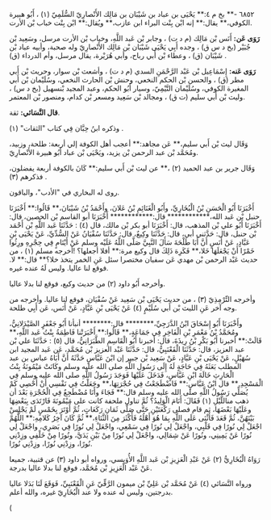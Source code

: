 ٦٨٥٢ -** بخ م ٤:** يَحْيَى بن عباد بن شَيْبَان بن مَالِك الأَنْصارِيّ السُّلَمِيّ (١) ، أَبُو هبيرة الكوفي،** يقال:** إنه ابْن بِنْت البراء ابن عازب،** ويُقال:** ابْن بِنْت خباب بْن الأرت.

**رَوَى عَن:** أَنَس بْن مَالِك (م د ت) ، وجابر بْن عَبد اللَّهِ، وخباب بْن الأرت مرسل، وسَعِيد بْن جُبَيْر (بخ د س ق) ، وجده أَبِي يَحْيَى شَيْبَان بْن مَالِك الأَنْصارِيّ وله صحبة، وأبيه عباد بْن شَيْبَان (ق) ، وعطاء بْن أَبي رباح، وأبي هُرَيْرة، يقال مرسل، وأم الدرداء (ق) .

**رَوَى عَنه:** إِسْمَاعِيل بْن عَبْد الرَّحْمَنِ السدي (م د ت) ، وأشعث بْن سوار، وحريث بْن أَبي مطر (ق) ، والحسن بْن الحكم النخعي، وحنش بْن الحارث النخعي، وسُلَيْمان بْن أَبي المغيرة الكوفي، وسُلَيْمان التَّيْمِيّ، وسيار أَبُو الحكم، وعبد المجيد بْنسهيل (بخ د س) ، وليث بْن أَبي سليم (ت ق) ، ومجالد بْن سَعِيد ومسعر بْن كدام، ومنصور بْن المعتمر.

**قال النَّسَائي:** ثقة.

وذكره ابنُ حِبَّان فِي كتاب "الثقات" (١) .

وَقَال ليث بْن أَبي سليم،** عَن مجاهد:** أعجب أهل الكوفة إلي أربعة: طلحة، وزبيد، ومُحَمَّد بْن عبد الرحمن بْن يزيد، ويَحْيَى بْن عباد أَبُو هبيرة الأَنْصارِيّ.

وَقَال جرير بن عبد الحميد (٢) ،** عن ليث بْن أَبي سليم:** كَانَ بالكوفة أربعة يفضلون، فذكرهم (٣) .

روى له البخاري في "الأدب"، والباقون.

أَخْبَرَنَا أَبُو الْحَسَنِ بْنُ الْبُخَارِيِّ، وأَبُو الْغَنَائِمِ بْنُ عَلانَ، وأَحْمَدُ بْنُ شَيْبَانَ،** قَالُوا:** أَخْبَرَنَا حنبل بْن عَبد الله،************ قال:************ أَخْبَرَنَا أبو القاسم بْن الحصين، قال: أَخْبَرَنَا أَبُو علي بْن المذهب، قال: أَخْبَرَنَا أبو بكر بْن مالك، قال (٤) : حَدَّثَنَا عَبد اللَّهِ بْن أَحْمَد بْن حنبل، قال: حَدَّثني أبي، قال: حَدَّثَنَا وكِيعٌ، قال: حَدَّثَنَا سُفْيَانُ عَنْ السُّدِّيِّ، عَنْ يَحْيَى بْنِ عَبَّادٍ، عَنْ أَنَسٍ أَنَّ أَبَا طَلْحَةَ سَأَلَ النَّبِيَّ صَلَّى اللَّهُ عَلَيْه وسلم عَنْ أَيْتَامٍ فِي حِجْرِهِ ورِثُوا خَمْرًا أَنْ يَجْعَلَهَا خَلا،** فَكَرِهَ ذَلِكَ قال وكيع مرة:** أفلا أجعلها؟ !أخرجه مسلم (١) ، من حديث عَبْد الرحمن بْن مهدي عَن سفيان مختصرا سئل عَنِ الخمر يتخذ خلا؟** قال:** لا. فوقع لنا عاليا. وليس لَهُ عنده غيره.

وأخرجه أَبُو داود (٢) من حديث وكيع، فوقع لنا بدلا عاليا.

وأخرجه التِّرْمِذِيّ (٣) ، من حديث يَحْيَى بْن سَعِيد عَنْ سُفْيَان، فوقع لنا عاليا. وأخرجه من وجه آخر عَنِ الليث بْن أَبي سُلَيْمٍ (٤) عَنْ يَحْيَى بْنِ عَبَّادٍ، عَنْ أَنَس، عَن أَبِي طلحة.

وأَخْبَرَنَا أَبُو إِسْحَاقَ ابْنُ الدَّرَجِيِّ،******** قال:******** أنبأنا أَبُو جَعْفَرٍ الصَّيْدَلانِيُّ، ومُحَمَّدُ بْنُ مَعْمَرِ بْنِ الْفَاخِرِ فِي جَمَاعَةٍ،** قَالُوا:** أَخْبَرَتْنا فَاطِمَةُ بِنْتُ عَبد اللَّهِ،** قَالَتْ:** أخبرنا أَبُو بَكْرِ بْنُ رِيذَةَ، قال: أخبرنا أَبُو الْقَاسِمِ الطَّبَرَانِيُّ، قال (٥) : حَدَّثَنَا علي بْن عبد العزيز، قال: حَدَّثَنَا الْقَعْنَبِيُّ، قال: حَدَّثَنَا عَبْد العزيز بْن مُحَمَّد، عَن عَبد المجيد ابن سُهَيْلٍ، عَنْ يَحْيَى بْنِ عَبَّادٍ، عَنْ سَعِيد بْن جبير إن ابْنَ عَبَّاسٍ حَدَّثَهُ أَنَّ أَبَاهُ عباس بن عبد المطلب بَعَثَهُ فِي حَاجَةٍ لَهُ إِلَى رَسُول اللَّهِ صلى الله عليه وسلم وكَانَتْ مَيْمُونَةُ بِنْتُ الْحَارِثِ خَالَةَ ابْنِ عَبَّاسٍ، فَدَخَلَ عَلَيْهَا فَوَجَدَ رَسُولُ اللَّهِ صلى الله عليه وسلم فِي الْمَسْجِدِ.** قال ابْنُ عَبَّاسٍ:** فَاضْطَجَعْتُ فِي حُجْرَتِهَا،** وجَعَلْتُ فِي نَفْسِي أَنْ أُحْصِي كَمْ يُصَلِّي رَسُولُ اللَّهِ صلى الله عليه وسلم قال:** فَجَاءَ وأَنَا مُضْطَجِعٌ فِي الْحُجْرَةِ بَعْدَ أن ذهب مناللَّيْلِ (١) فَقَالَ: أَنَامَ الْوَلِيدُ؟ ثُمَّ تناول ملحفة كانت على مَيْمُونَةَ فَارْتَدَى بِبَعْضِهَا وعَلَيْهَا بَعْضَهَا، ثم قام فصلى رَكْعَتَيْنِ حَتَّى صَلَّى ثَمَانِ رَكَعَاتٍ، ثُمَّ أَوْتَرَ بِخَمْسٍ لَمْ يَجْلِسْ بَيْنَهُنَّ، ثُمَّ قَعَدَ فَأَثْنَى عَلَى اللَّهِ بِمَا هُوَ أَهْلُهُ فَأَكْثَرَ مِنَ الثَّنَاءِ،** ثُمَّ كَانَ آخِرُ كَلامِهِ:** اللَّهُمَّ اجْعَلْ لِي نُورًا فِي قَلْبِي، واجْعَلْ لِي نُورًا فِي سَمْعِي، واجْعَلْ لِي نُورًا فِي بَصَرِي، واجْعَلْ لِي نُورًا عَنْ يَمِينِي، ونُورًا عَنْ شِمَالِي، واجْعَلْ لِي نُورًا مِنْ بَيْنِ يَدَيَّ، ونُورًا مِنْ خَلْفِي وزِدْنِي نُورًا، وزِدْنِي نُورًا، وزِدْنِي نُورًا.

رَوَاهُ الْبُخَارِيُّ (٢) عَنْ عَبْدِ الْعَزِيزِ بْن عَبد اللَّهِ الأُوَيسي، ورواه أبو داود (٣) عن قتبية، جميعا عَنْ عَبْد الْعَزِيزِ بْن مُحَمَّد، فوقع لنا بدلا عاليا بدرجة.

ورواه النَّسَائي (٤) عَنْ مُحَمَّد بْن عَلِيِّ بْن ميمون الرَّقِّيّ عَنِ الْقَعْنَبِيِّ، فَوَقَعَ لَنَا بَدَلا عاليا بدرجتين، وليس له عنده ولا عند الْبُخَارِيّ غيره، والله أعلم.

(